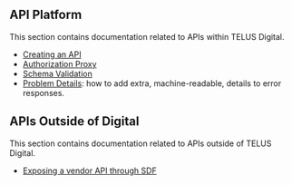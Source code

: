 ## API Platform

This section contains documentation related to APIs within TELUS Digital.

- [Creating an API](creating-an-api.md)
- [Authorization Proxy](authorization-proxy.md)
- [Schema Validation](schema-validation.md)
- [Problem Details](problem-details.md): how to add extra, machine-readable, details to error responses.

## APIs Outside of Digital

This section contains documentation related to APIs outside of TELUS Digital.

- [Exposing a vendor API through SDF](sdf-vendor-onboarding.md)
